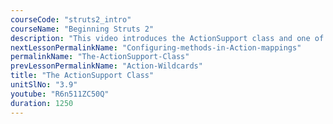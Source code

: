 ```yaml
---
courseCode: "struts2_intro"
courseName: "Beginning Struts 2"
description: "This video introduces the ActionSupport class and one of the features of the class, validation. We'll look at the validate() method and how we can implement simple form validations in Struts 2."
nextLessonPermalinkName: "Configuring-methods-in-Action-mappings"
permalinkName: "The-ActionSupport-Class"
prevLessonPermalinkName: "Action-Wildcards"
title: "The ActionSupport Class"
unitSlNo: "3.9"
youtube: "R6n511ZC50Q"
duration: 1250
---
```

